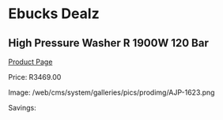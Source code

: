 
# Ebucks Dealz
## High Pressure Washer R 1900W 120 Bar
[Product Page](https://www.ebucks.com/web/shop/productSelected.do?prodId=1199940967&catId=363410833)

Price: R3469.00

Image: /web/cms/system/galleries/pics/prodimg/AJP-1623.png

Savings: 


	